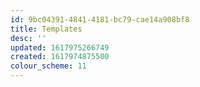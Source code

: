 ```yaml
---
id: 9bc04391-4841-4181-bc79-cae14a908bf8
title: Templates
desc: ''
updated: 1617975266749
created: 1617974875500
colour_scheme: 11
---
```


